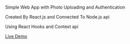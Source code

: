 
Simple Web App with Photo Uploading and Authentication


Created By React.js and Connected To Node.js api

Using React Hooks and Context api

[Live Demo](https://maniyeganeh.github.io/social)
